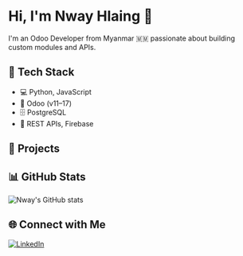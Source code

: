 # Hi, I'm Nway Hlaing 👋

I'm an Odoo Developer from Myanmar 🇲🇲 passionate about building custom modules and APIs.

## 🧰 Tech Stack
- 💻 Python, JavaScript
- 🧩 Odoo (v11–17)
- 🗄️ PostgreSQL
- 🔗 REST APIs, Firebase

## 🚀 Projects


## 📊 GitHub Stats
![Nway's GitHub stats](https://github-readme-stats.vercel.app/api?username=Nwayhlaing11&show_icons=true&theme=tokyonight)

## 🌐 Connect with Me
[![LinkedIn](https://img.shields.io/badge/LinkedIn-blue?logo=linkedin)](www.linkedin.com/in/nann-nway-nway-hlaing-bb732631a)
